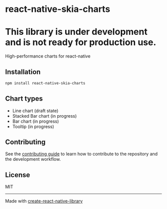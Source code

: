 # react-native-skia-charts

# This library is under development and is not ready for production use.

High-performance charts for react-native

## Installation

```sh
npm install react-native-skia-charts
```

## Chart types
 - Line chart (draft state)
 - Stacked Bar chart (in progress)
 - Bar chart (in progress)
 - Tooltip (in progress)

## Contributing

See the [contributing guide](CONTRIBUTING.md) to learn how to contribute to the repository and the development workflow.

## License

MIT

---

Made with [create-react-native-library](https://github.com/callstack/react-native-builder-bob)
